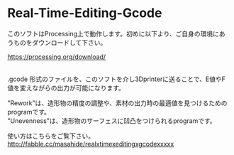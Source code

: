 # Real-Time-Editing-Gcode
このソフトはProcessing上で動作します。初めに以下より、ご自身の環境にあうものをダウンロードして下さい。

https://processing.org/download/

<br>
.gcode 形式のファイルを、このソフトを介し3Dprinterに送ることで、E値やF値を変えながらの出力が可能になります。

"Rework"は、造形物の精度の調整や、素材の出力時の最適値を見つけるためのprogramです。<br>
"Unevenness"は、造形物のサーフェスに凹凸をつけられるprogramです。

使い方はこちらをご覧下さい。http://fabble.cc/masahide/realxtimexeditingxgcodexxxxx
